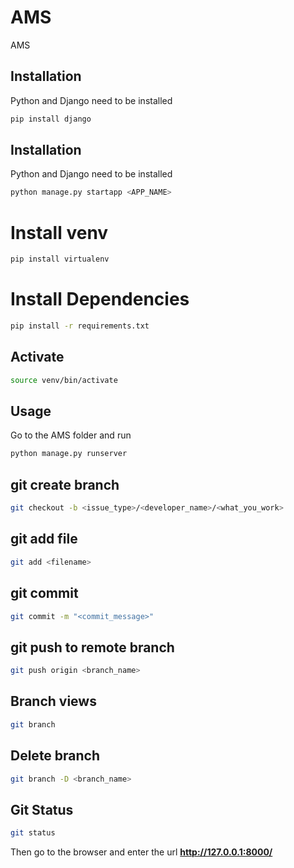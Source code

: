 # AMS
AMS

## Installation

Python and Django need to be installed

```bash
pip install django
```

## Installation

Python and Django need to be installed

```bash
python manage.py startapp <APP_NAME>
```

# Install venv

```bash
pip install virtualenv
```

# Install Dependencies

```bash
pip install -r requirements.txt

```

## Activate 
```bash
source venv/bin/activate
```

## Usage

Go to the AMS folder and run

```bash
python manage.py runserver
```

## git create branch
```bash
git checkout -b <issue_type>/<developer_name>/<what_you_work>
```

## git add file
```bash
git add <filename>
```

## git commit 
```bash
git commit -m "<commit_message>"
```

## git push to remote branch
```bash
git push origin <branch_name>
```

## Branch views
```bash
git branch
```

## Delete branch
```bash
git branch -D <branch_name>
```

## Git Status
```bash
git status
```

Then go to the browser and enter the url **http://127.0.0.1:8000/**